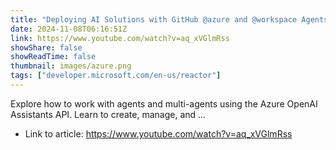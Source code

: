 ```yaml
---
title: "Deploying AI Solutions with GitHub @azure and @workspace Agents"
date: 2024-11-08T06:16:51Z
link: https://www.youtube.com/watch?v=aq_xVGlmRss
showShare: false
showReadTime: false
thumbnail: images/azure.png
tags: ["developer.microsoft.com/en-us/reactor"]
---
```

Explore how to work with agents and multi-agents using the Azure OpenAI Assistants API. Learn to create, manage, and ...

- Link to article: https://www.youtube.com/watch?v=aq_xVGlmRss